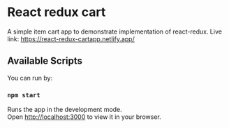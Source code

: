# React redux cart

A simple item cart app to demonstrate implementation of react-redux.
Live link: https://react-redux-cartapp.netlify.app/

## Available Scripts

You can run by:

### `npm start`

Runs the app in the development mode.\
Open [http://localhost:3000](http://localhost:3000) to view it in your browser.


